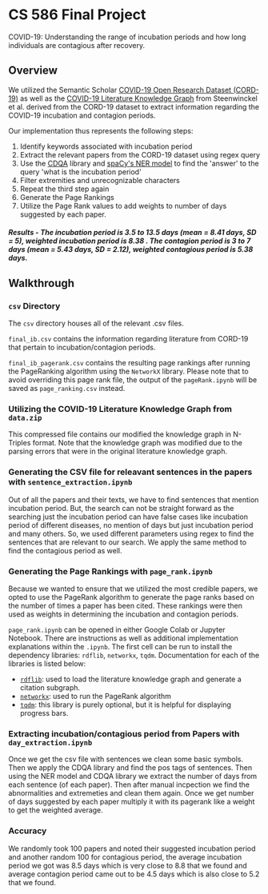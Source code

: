 # CS 586 Final Project

COVID-19: Understanding the range of incubation periods and how long individuals are contagious after recovery.

## Overview

We utilized the Semantic Scholar [COVID-19 Open Research Dataset (CORD-19)](https://www.semanticscholar.org/cord19) as well as the [COVID-19 Literature Knowledge Graph](https://github.com/GillesVandewiele/COVID-KG) from Steenwinckel et al. derived from the CORD-19 dataset to extract information regarding the COVID-19 incubation and contagion periods.

Our implementation thus represents the following steps:

1. Identify keywords associated with incubation period
2. Extract the relevant papers from the CORD-19 dataset using regex query
3. Use the [CDQA](https://cdqa-suite.github.io/cdQA-website/) library and [spaCy's NER model](https://spacy.io/universe/project/video-spacys-ner-model) to find the 'answer' to the query 'what is the incubation period'
4. Filter extremities and unrecognizable characters
5. Repeat the third step again
6. Generate the Page Rankings
7. Utilize the Page Rank values to add weights to number of days suggested by each paper.

##### Results - The incubation period is 3.5 to 13.5 days (mean = 8.41 days, SD = 5), weighted incubation period is 8.38 . The contagion period is 3 to 7 days (mean = 5.43 days, SD = 2.12), weighted contagious period is 5.38 days.

## Walkthrough

### `csv` Directory

The `csv` directory houses all of the relevant .csv files.

`final_ib.csv` contains the information regarding literature from CORD-19 that pertain to incubation/contagion periods.

`final_ib_pagerank.csv` contains the resulting page rankings after running the PageRanking algorithm using the `NetworkX` library. Please note that to avoid overriding this page rank file, the output of the `pageRank.ipynb` will be saved as `page_ranking.csv` instead.

### Utilizing the COVID-19 Literature Knowledge Graph from `data.zip`

This compressed file contains our modified the knowledge graph in N-Triples format. Note that the knowledge graph was modified due to the parsing errors that were in the original literature knowledge graph.

### Generating the CSV file for releavant sentences in the papers with `sentence_extraction.ipynb`

Out of all the papers and their texts, we have to find sentences that mention incubation period. But, the search can not be straight forward as the searching just the incubation period can have false cases like incubation period of different diseases, no mention of days but just incubation period and many others. So, we used different parameters using regex to find the sentences that are relevant to our search. We apply the same method to find the contagious period as well.

### Generating the Page Rankings with `page_rank.ipynb`

Because we wanted to ensure that we utilized the most credible papers, we opted to use the PageRank algorithm to generate the page ranks based on the number of times a paper has been cited. These rankings were then used as weights in determining the incubation and contagion periods.

`page_rank.ipynb` can be opened in either Google Colab or Jupyter Notebook. There are instructions as well as additional implementation explanations within the `.ipynb`. The first cell can be run to install the dependency libraries: `rdflib`, `networkx`, `tqdm`. Documentation for each of the libraries is listed below:

- [`rdflib`](https://rdflib.readthedocs.io/en/stable/): used to load the literature knowledge graph and generate a citation subgraph.
- [`networkx`](https://networkx.org/documentation/stable/index.html): used to run the PageRank algorithm
- [`tqdm`](https://tqdm.github.io/): this library is purely optional, but it is helpful for displaying progress bars.

### Extracting incubation/contagious period from Papers with `day_extraction.ipynb`

Once we get the csv file with sentences we clean some basic symbols. Then we apply the CDQA library and find the pos tags of sentences. Then using the NER model and CDQA library we extract the number of days from each sentence (of each paper). Then after manual incpection we find the abnormalities and extremeties and clean them again.
Once we get number of days suggested by each paper multiply it with its pagerank like a weight to get the weighted average.

### Accuracy

We randomly took 100 papers and noted their suggested incubation period and another random 100 for contagious period, the average incubation period we got was 8.5 days which is very close to 8.8 that we found and average contagion period came out to be 4.5 days which is also close to 5.2 that we found.
